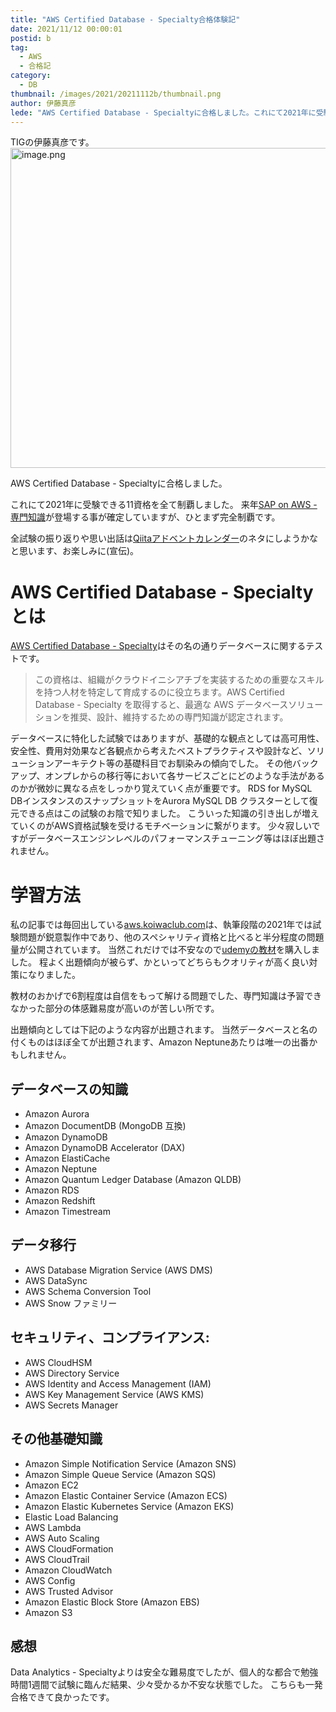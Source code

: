 ```yaml
---
title: "AWS Certified Database - Specialty合格体験記"
date: 2021/11/12 00:00:01
postid: b
tag:
  - AWS
  - 合格記
category:
  - DB
thumbnail: /images/2021/20211112b/thumbnail.png
author: 伊藤真彦
lede: "AWS Certified Database - Specialtyに合格しました。これにて2021年に受験できる11資格を全て制覇しました。来年SAP on AWS - 専門知識が登場する事が確定していますが、ひとまず完全制覇です。"
---
```


TIGの伊藤真彦です。
<img src="/images/2021/20211112b/image.png" alt="image.png" width="512" height="512" loading="lazy">

AWS Certified Database - Specialtyに合格しました。

これにて2021年に受験できる11資格を全て制覇しました。
来年[SAP on AWS - 専門知識](https://aws.amazon.com/jp/certification/coming-soon/)が登場する事が確定していますが、ひとまず完全制覇です。

全試験の振り返りや思い出話は[Qiitaアドベントカレンダー](https://qiita.com/advent-calendar/2021/future)のネタにしようかなと思います、お楽しみに(宣伝)。

# AWS Certified Database - Specialtyとは

[AWS Certified Database - Specialty](https://aws.amazon.com/jp/certification/certified-database-specialty/)はその名の通りデータベースに関するテストです。

> この資格は、組織がクラウドイニシアチブを実装するための重要なスキルを持つ人材を特定して育成するのに役立ちます。AWS Certified Database - Specialty を取得すると、最適な AWS データベースソリューションを推奨、設計、維持するための専門知識が認定されます。

データベースに特化した試験ではありますが、基礎的な観点としては高可用性、安全性、費用対効果など各観点から考えたベストプラクティスや設計など、ソリューションアーキテクト等の基礎科目でお馴染みの傾向でした。
その他バックアップ、オンプレからの移行等において各サービスごとにどのような手法があるのかが微妙に異なる点をしっかり覚えていく点が重要です。
RDS for MySQL DBインスタンスのスナップショットをAurora MySQL DB クラスターとして復元できる点はこの試験のお陰で知りました。
こういった知識の引き出しが増えていくのがAWS資格試験を受けるモチベーションに繋がります。
少々寂しいですがデータベースエンジンレベルのパフォーマンスチューニング等はほぼ出題されません。

# 学習方法

私の記事では毎回出している[aws.koiwaclub.com](https://aws.koiwaclub.com/)は、執筆段階の2021年では試験問題が鋭意製作中であり、他のスペシャリティ資格と比べると半分程度の問題量が公開されています。
当然これだけでは不安なので[udemyの教材](https://www.udemy.com/course/aws-certified-database-specialty-practice-exams-dbs-c01/)を購入しました。
程よく出題傾向が被らず、かといってどちらもクオリティが高く良い対策になりました。

教材のおかげで6割程度は自信をもって解ける問題でした、専門知識は予習できなかった部分の体感難易度が高いのが苦しい所です。

出題傾向としては下記のような内容が出題されます。
当然データベースと名の付くものはほぼ全てが出題されます、Amazon Neptuneあたりは唯一の出番かもしれません。

## データベースの知識

* Amazon Aurora
* Amazon DocumentDB (MongoDB 互換)
* Amazon DynamoDB
* Amazon DynamoDB Accelerator (DAX)
* Amazon ElastiCache
* Amazon Neptune
* Amazon Quantum Ledger Database (Amazon QLDB)
* Amazon RDS
* Amazon Redshift
* Amazon Timestream

## データ移行

* AWS Database Migration Service (AWS DMS)
* AWS DataSync
* AWS Schema Conversion Tool
* AWS Snow ファミリー

## セキュリティ、コンプライアンス:

* AWS CloudHSM
* AWS Directory Service
* AWS Identity and Access Management (IAM)
* AWS Key Management Service (AWS KMS)
* AWS Secrets Manager

## その他基礎知識

* Amazon Simple Notification Service (Amazon SNS)
* Amazon Simple Queue Service (Amazon SQS)
* Amazon EC2
* Amazon Elastic Container Service (Amazon ECS)
* Amazon Elastic Kubernetes Service (Amazon EKS)
* Elastic Load Balancing
* AWS Lambda
* AWS Auto Scaling
* AWS CloudFormation
* AWS CloudTrail
* Amazon CloudWatch
* AWS Config
* AWS Trusted Advisor
* Amazon Elastic Block Store (Amazon EBS)
* Amazon S3

## 感想

Data Analytics - Specialtyよりは安全な難易度でしたが、個人的な都合で勉強時間1週間で試験に臨んだ結果、少々受かるか不安な状態でした。
こちらも一発合格できて良かったです。
